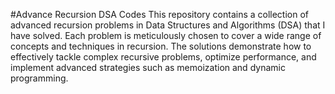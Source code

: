 #Advance Recursion DSA Codes 
This repository contains a collection of advanced recursion problems in Data Structures and Algorithms (DSA) that I have solved. Each problem is meticulously chosen to cover a wide range of concepts and techniques in recursion. The solutions demonstrate how to effectively tackle complex recursive problems, optimize performance, and implement advanced strategies such as memoization and dynamic programming.
